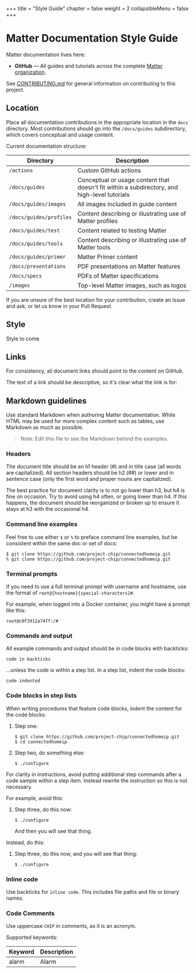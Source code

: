 +++
title = "Style Guide"
chapter = false
weight = 2
collapsibleMenu = false
+++

# Matter Documentation Style Guide

Matter documentation lives here:

-   **GitHub** — All guides and tutorials across the complete
    [Matter organization](https://github.com/project-chip).

See
[CONTRIBUTING.md](https://github.com/project-chip/connectedhomeip/blob/master/CONTRIBUTING.md)
for general information on contributing to this project.

## Location

Place all documentation contributions in the appropriate location in the `docs`
directory. Most contributions should go into the `/docs/guides` subdirectory,
which covers conceptual and usage content.

Current documentation structure:

| Directory               | Description                                                                                  |
| ----------------------- | -------------------------------------------------------------------------------------------- |
| `/actions`              | Custom GitHub actions                                                                        |
| `/docs/guides`          | Conceptual or usage content that doesn't fit within a subdirectory, and high-level tutorials |
| `/docs/guides/images`   | All images included in guide content                                                         |
| `/docs/guides/profiles` | Content describing or illustrating use of Matter profiles                                    |
| `/docs/guides/test`     | Content related to testing Matter                                                            |
| `/docs/guides/tools`    | Content describing or illustrating use of Matter tools                                       |
| `/docs/guides/primer`   | Matter Primer content                                                                        |
| `/docs/presentations`   | PDF presentations on Matter features                                                         |
| `/docs/specs`           | PDFs of Matter specifications                                                                |
| `/images`               | Top-level Matter images, such as logos                                                       |

If you are unsure of the best location for your contribution, create an Issue
and ask, or let us know in your Pull Request.

## Style

Style to come

## Links

For consistency, all document links should point to the content on GitHub.

The text of a link should be descriptive, so it's clear what the link is for:

## Markdown guidelines

Use standard Markdown when authoring Matter documentation. While HTML may be
used for more complex content such as tables, use Markdown as much as possible.

> Note: Edit this file to see the Markdown behind the examples.

### Headers

The document title should be an h1 header (#) and in title case (all words are
capitalized). All section headers should be h2 (##) or lower and in sentence
case (only the first word and proper nouns are capitalized).

The best practice for document clarity is to not go lower than h3, but h4 is
fine on occasion. Try to avoid using h4 often, or going lower than h4. If this
happens, the document should be reorganized or broken up to ensure it stays at
h3 with the occasional h4.

### Command line examples

Feel free to use either `$` or `%` to preface command line examples, but be
consistent within the same doc or set of docs:

```
$ git clone https://github.com/project-chip/connectedhomeip.git
% git clone https://github.com/project-chip/connectedhomeip.git
```

### Terminal prompts

If you need to use a full terminal prompt with username and hostname, use the
format of `root@{hostname}{special-characters}#`.

For example, when logged into a Docker container, you might have a prompt like
this:

```
root@c0f3912a74ff:/#
```

### Commands and output

All example commands and output should be in code blocks with backticks:

```
code in backticks
```

...unless the code is within a step list. In a step list, indent the code
blocks:

    code indented

### Code blocks in step lists

When writing procedures that feature code blocks, indent the content for the
code blocks:

1.  Step one:

        $ git clone https://github.com/project-chip/connectedhomeip.git
        $ cd connectedhomeip

1.  Step two, do something else:

        $ ./configure

For clarity in instructions, avoid putting additional step commands after a code
sample within a step item. Instead rewrite the instruction so this is not
necessary.

For example, avoid this:

1.  Step three, do this now:

        $ ./configure

    And then you will see that thing.

Instead, do this:

1.  Step three, do this now, and you will see that thing:

        $ ./configure

### Inline code

Use backticks for `inline code`. This includes file paths and file or binary
names.

### Code Comments

Use uppercase `CHIP` in comments, as it is an acronym.

Supported keywords:

| Keyword | Description |
| ------- | ----------- |
| alarm   | Alarm       |
